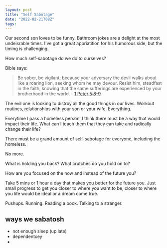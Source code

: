 ```yaml
---
layout: post
title: "Self Sabotage"
date: "2022-02-21T08Z"
tags:
---
```


Our second son loves to be funny. Bathroom jokes are a delight at the most undeisrable times. I've got a great appriatition for his humorous side, but the timing is challenging.

How much self-sabotage do we do to ourselves?

Bible says:
> Be sober, be vigilant; because your adversary the devil walks about like a roaring lion, seeking whom he may devour. Resist him, steadfast in the faith, knowing that the same sufferings are experienced by your brotherhood in the world. - [1 Peter 5:8-9](https://www.cgg.org/index.cfm/library/verses/id/1435/satan-as-lion-verses.htm)

The evil one is looking to distroy all the good things in our lives. Workout routines, relationships with your son or your wife. Everything.

Everytime I pass a homeless person, I think there must be a way that would impact their life.
What can I teach them that they can take and radically change their life?

There must be a grand amount of self-sabotage for everyone, including the homeless.

No more.

What is holding you back?
What crutches do you hold on to?

How are you focused on the now and instead of the future you?

Take 5 mins or 1 hour a day that makes you better for the future you. Just small progress to get you closer to where you want to be, closer to where you life would be ideal or a dream come true.

Pushups.
Running.
Reading a book.
Talking to a stranger.

## ways we sabatosh

- not enough sleep (up late)
- dependentcey
-